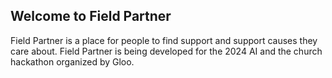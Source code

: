 ## Welcome to Field Partner

Field Partner is a place for people to find support and support causes they care about. Field Partner is being developed for the 2024 AI and the church hackathon organized by Gloo.
